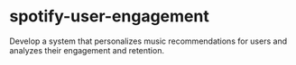 # spotify-user-engagement
Develop a system that personalizes music recommendations for users and analyzes their engagement and retention.
